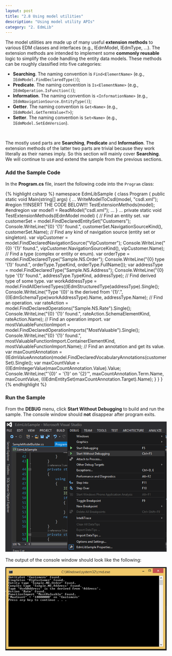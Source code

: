 ```yaml
---
layout: post
title: "2.8 Using model utilities"
description: "Using model utility APIs"
category: "2. EdmLib"
---
```


The model utilities are made up of many useful **extension methods** to various EDM classes and interfaces (e.g., IEdmModel, IEdmType, ...). The extension methods are intended to implement some **commonly reusable** logic to simplify the code handling the entity data models. These methods can be roughly classified into five categories:

 - **Searching**. The naming convention is `Find<ElementName>` (e.g., `IEdmModel.FindDeclaredType()`);
 - **Predicate**. The naming convention is `Is<ElementName>` (e.g., `IEdmOperation.IsFunction()`);
 - **Information**. The naming convention is `<InformationName>` (e.g., `IEdmNavigationSource.EntityType()`);
 - **Getter**. The naming convention is `Get<Name>` (e.g., `IEdmModel.GetTermValue<T>`);
 - **Setter**. The naming convention is `Set<Name>` (e.g., `IEdmModel.SetEdmVersion`).
 <br />

The mostly used parts are **Searching**, **Predicate** and **Information**. The extension methods of the latter two parts are trivial because they work literally as their names imply. So this section will mainly cover **Searching**. We will continue to use and extend the sample from the previous sections.

### Add the Sample Code
In the **Program.cs** file, insert the following code into the `Program` class:

{% highlight csharp %}
namespace EdmLibSample
{
    class Program
    {
        public static void Main(string[] args)
        {
            ...
            WriteModelToCsdl(model, "csdl.xml");
#region     !!!INSERT THE CODE BELOW!!!
            TestExtensionMethods(model);
#endregion
            var model1 = ReadModel("csdl.xml");
            ...
        }
        ...
        private static void TestExtensionMethods(IEdmModel model)
        {
            // Find an entity set.
            var customerSet = model.FindDeclaredEntitySet("Customers");
            Console.WriteLine("{0} '{1}' found.", customerSet.NavigationSourceKind(), customerSet.Name);
            // Find any kind of navigation source (entity set or singleton).
            var vipCustomer = model.FindDeclaredNavigationSource("VipCustomer");
            Console.WriteLine("{0} '{1}' found.", vipCustomer.NavigationSourceKind(), vipCustomer.Name);
            // Find a type (complex or entity or enum).
            var orderType = model.FindDeclaredType("Sample.NS.Order");
            Console.WriteLine("{0} type '{1}' found.", orderType.TypeKind, orderType.FullName());
            var addressType = model.FindDeclaredType("Sample.NS.Address");
            Console.WriteLine("{0} type '{1}' found.", addressType.TypeKind, addressType);
            // Find derived type of some type.
            var workAddressType = model.FindAllDerivedTypes((IEdmStructuredType)addressType).Single();
            Console.WriteLine("Type '{0}' is the derived from '{1}'.", ((IEdmSchemaType)workAddressType).Name, addressType.Name);
            // Find an operation.
            var rateAction = model.FindDeclaredOperations("Sample.NS.Rate").Single();
            Console.WriteLine("{0} '{1}' found.", rateAction.SchemaElementKind, rateAction.Name);
            // Find an operation import.
            var mostValuableFunctionImport = model.FindDeclaredOperationImports("MostValuable").Single();
            Console.WriteLine("{0} '{1}' found.", mostValuableFunctionImport.ContainerElementKind, mostValuableFunctionImport.Name);
            // Find an annotation and get its value.
            var maxCountAnnotation = (IEdmValueAnnotation)model.FindDeclaredVocabularyAnnotations(customerSet).Single();
            var maxCountValue = ((IEdmIntegerValue)maxCountAnnotation.Value).Value;
            Console.WriteLine("'{0}' = '{1}' on '{2}'", maxCountAnnotation.Term.Name, maxCountValue, ((IEdmEntitySet)maxCountAnnotation.Target).Name);
        }
    }
}
{% endhighlight %}

### Run the Sample
From the **DEBUG** menu, click **Start Without Debugging** to build and run the sample. The console window should **not** disappear after program exits.

![image](../../assets/2015-04-20-debug.png)

The output of the console window should look like the following:

![image](../../assets/2015-04-20-output.png)
